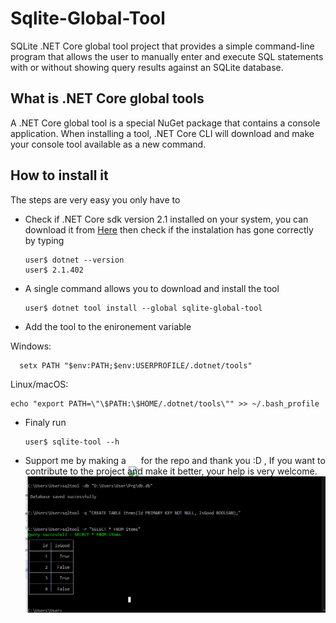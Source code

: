 # Sqlite-Global-Tool
SQLite .NET Core global tool project that provides a simple command-line program that allows the user to manually enter and execute SQL statements with or without showing query results against an SQLite database.

## What is .NET Core global tools
A .NET Core global tool is a special NuGet package that contains a console application. When installing a tool, .NET Core CLI will download and make your console tool available as a new command.

## How to install it
The steps are very easy you only have to
* Check if .NET Core sdk version 2.1 installed on your system, you can download it from [Here](https://www.microsoft.com/net/download/dotnet-core/2.1) then check if the instalation has gone correctly by typing
      
      user$ dotnet --version
      user$ 2.1.402
* A single command allows you to download and install the tool
  
      user$ dotnet tool install --global sqlite-global-tool 
* Add the tool to the enironement variable 

Windows:

      setx PATH "$env:PATH;$env:USERPROFILE/.dotnet/tools"
    
Linux/macOS:

    echo "export PATH=\"\$PATH:\$HOME/.dotnet/tools\"" >> ~/.bash_profile
* Finaly run

      user$ sqlite-tool --h
* Support me by making a <img style="margin-bottom: -20px;" src="https://user-images.githubusercontent.com/24621701/44811262-193e6e00-abcc-11e8-8e61-e52d8c78d5c9.png" /> for the repo and thank you :D , If you want to contribute to the project and make it better, your help is very welcome. 
 ![Alt Text](https://github.com/Oleks-Y/SQLiteTool/blob/master/image.png)
